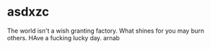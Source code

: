 # asdxzc
The world isn't a wish granting factory.
What shines for you may burn others.
HAve a fucking lucky day.
arnab
